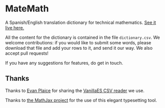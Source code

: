 # MateMath
A Spanish/English translation dictionary for technical mathematics. <a href="https://aldenmb.github.io/MateMath/">See it live here.</a>

All the content for the dictionary is contained in the file `dictionary.csv`. We welcome contributions: if you would like to submit some words, please download that file and add your rows to it, and send it our way. We also accept pull requests!

If you have any suggestions for features, do get in touch.

## Thanks
Thanks to <a href="https://github.com/evanplaice">Evan Plaice</a> for sharing the <a href="https://github.com/vanillaes/csv">VanillaES CSV reader</a> we use.

Thanks to <a href="https://www.mathjax.org">the MathJax project</a> for the use of this elegant typesetting tool.
